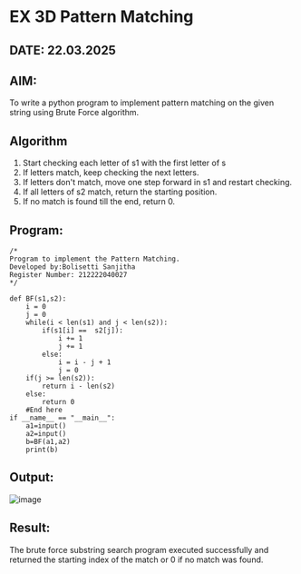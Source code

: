 # EX 3D Pattern Matching
## DATE: 22.03.2025
## AIM:
To write a python program to implement pattern matching on the given string using Brute Force algorithm.



## Algorithm
1. Start checking each letter of s1 with the first letter of s
2. If letters match, keep checking the next letters.
3. If letters don't match, move one step forward in s1 and restart checking.
4. If all letters of s2 match, return the starting position.
5. If no match is found till the end, return 0.  

## Program:
```
/*
Program to implement the Pattern Matching.
Developed by:Bolisetti Sanjitha
Register Number: 212222040027
*/
```
```
def BF(s1,s2):
    i = 0
    j = 0
    while(i < len(s1) and j < len(s2)):
        if(s1[i] ==  s2[j]):
            i += 1
            j += 1
        else:
            i = i - j + 1
            j = 0
    if(j >= len(s2)):
        return i - len(s2)
    else:
        return 0
    #End here
if __name__ == "__main__":
    a1=input() 
    a2=input() 
    b=BF(a1,a2)
    print(b)
```

## Output:
![image](https://github.com/user-attachments/assets/a2f4fb17-09f0-4aab-9106-2705993bcb0a)





## Result:
The brute force substring search program executed successfully and returned the starting index of the match or 0 if no match was found.
